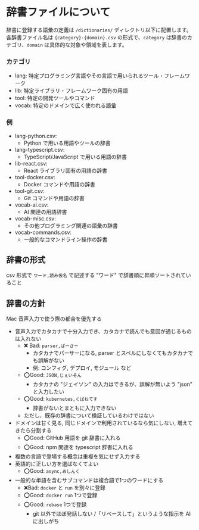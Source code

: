 # 辞書ファイルについて

辞書に登録する語彙の定義は `/dictionaries/` ディレクトリ以下に配置します。
各辞書ファイル名は `{category}-{domain}.csv` の形式で、`category` は辞書のカテゴリ、`domain` は具体的な対象や領域を表します。

### カテゴリ
- lang: 特定プログラミング言語やその言語で用いられるツール・フレームワーク
- lib: 特定ライブラリ・フレームワーク固有の用語
- tool: 特定の開発ツールやコマンド
- vocab: 特定のドメインで広く使われる語彙

### 例
- lang-python.csv:
  - Python で用いる用語やツールの辞書
- lang-typescript.csv:
  - TypeScript/JavaScript で用いる用語の辞書
- lib-react.csv:
  - React ライブラリ固有の用語の辞書
- tool-docker.csv:
  - Docker コマンドや用語の辞書
- tool-git.csv:
  - Git コマンドや用語の辞書
- vocab-ai.csv:
  - AI 関連の用語辞書
- vocab-misc.csv:
  - その他プログラミング関連の語彙の辞書
- vocab-commands.csv:
  - 一般的なコマンドライン操作の辞書

## 辞書の形式

csv 形式で `ワード,読み仮名` で記述する
"ワード" で辞書順に昇順ソートされていること

## 辞書の方針

Mac 音声入力で使う際の都合を優先する

- 音声入力でカタカナで十分入力でき、カタカナで読んでも意図が通じるものは入れない
  - ❌️ Bad: `parser,ぱーさー`
    - カタカナでパーサーになる, parser とスペルにしなくてもカタカナでも誤解がない
    - 例: コンフィグ, デプロイ, モジュール など
  - ⭕️Good: `JSON,じぇいそん`
    - カタカナの "ジェイソン" の入力はできるが、誤解が無いよう "json" と入力したい
  - ⭕️Good: `kubernetes,くばねてす`
    - 辞書がないとまともに入力できない
  - ただし、既存の辞書について検証しているわけではない
- ドメインは甘く見る, 同じドメインで利用されているなら気にしない, 増えてきたら分割する
  - ⭕️Good: GitHub 用語を git 辞書に入れる
  - ⭕️Good: npm 関連を typescript 辞書に入れる
- 複数の言語で登場する概念は重複を気にせず入力する
- 英語的に正しい方を選ばなくてよい
  - ⭕️Good: `async,あしんく`
- 一般的な単語を含むサブコマンドは複合語で1つのワードにする
  - ❌️Bad: `docker` と `run` を別々に登録
  - ⭕️Good: `docker run` 1つで登録
  - ⭕️Good: `rebase` 1つで登録
    - git 以外でほぼ発話しない /「リベースして」というような指示を AI に出しがち

